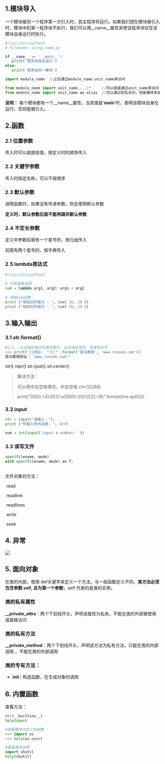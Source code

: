 ## 1.模块导入

一个模块被另一个程序第一次引入时，其主程序将运行。如果我们想在模块被引入时，模块中的某一程序块不执行，我们可以用__name__属性来使该程序块仅在该模块自身运行时执行。

```python
#!/usr/bin/python3
# Filename: using_name.py

if __name__ == '__main__':
   print('程序自身在运行')
else:
   print('我来自另一模块')
```

```python
import module_name	//之后通过module_name.unit_name来访问

from module_name import unit_name,...|*		//可以直接通过unit_name来访问
from module_name import unit_name as alias	//可以通过别名访问，但是模块本身没有被导入
```

**说明：** 每个模块都有一个__name__属性，当其值是'__main__'时，表明该模块自身在运行，否则是被引入。



## 2.函数

### 2.1 位置参数

传入时可以直接给值，按定义时的顺序传入

### 2.2 关键字参数

传入时指定名称，可以不按顺序

### 2.3 默认参数

调用函数时，如果没有传递参数，则会使用默认参数

**定义时，默认参数后面不能再跟非默认参数**

### 2.4 不定长参数

定义中参数前面有一个星号的，按元组传入

前面有两个星号的，按字典传入

### 2.5 lambda表达式

```python
#!/usr/bin/python3
 
# 可写函数说明
sum = lambda arg1, arg2: arg1 + arg2
 
# 调用sum函数
print ("相加后的值为 : ", sum( 10, 20 ))
print ("相加后的值为 : ", sum( 20, 20 ))
```

## 3.输入输出

### 3.1 str.format()

```python
#{:}，:左边指定输出列表的索引，右边指定填充、宽度和对齐
>>> print('{}网址： "{}!"'.format('菜鸟教程', 'www.runoob.com'))
菜鸟教程网址： "www.runoob.com!"

```

str() repr() str.rjust() str.center()

> 解决方法：
>
> 可以用中文空格填充，中文空格 chr(12288) 
>
>  print("{0[0]:<4}{0[1]:\u3000<20}{0[2]:<8}".format(line.split()))

### 3.2 input

```python
str = input("请输入：");
print ("你输入的内容是: ", str)

num = int(input('input a number: '))
```

### 3.3 读写文件

```python
open(filename, mode)
with open(filename, mode) as f:
    
```

文件对象的方法：

​	read

​	readline

​	readlines

​	write

​	seek

## 4. 异常

![](D:\typora\images\try_except_else_finally.png)

## 5. 面向对象

在类的内部，使用 def关键字来定义一个方法，与一般函数定义不同，**类方法必须包含参数 self, 且为第一个参数**，self 代表的是类的实例。

### 类的私有属性

**__private_attrs**：两个下划线开头，声明该属性为私有，不能在类的外部被使用或直接访问

### 类的私有方法

**__private_method**：两个下划线开头，声明该方法为私有方法，只能在类的内部调用 ，不能在类的外部调用

### 类的专有方法：

- **__init__ :** 构造函数，在生成对象时调用

## 6. 内置函数

查看方法：

```python
dir(__builtins__)
help(open)

#查看模块内定义的函数
>>> import os
>>> help(os.open)

#查看类的说明
import shutil
help(shutil)
```

